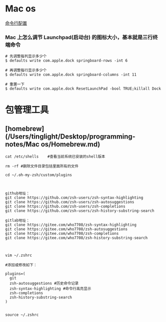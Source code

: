 # Mac os

[命令行配置](https://github.com/herrbischoff/awesome-macos-command-line#time-machine)

### Mac 上怎么调节 Launchpad(启动台) 的图标大小，基本就是三行终端命令

```shell
# 先调整每列显示多少个
$ defaults write com.apple.dock springboard-rows -int 6

# 再调整每行显示多少个
$ defaults write com.apple.dock springboard-columns -int 11

# 重置一下
$ defaults write com.apple.dock ResetLaunchPad -bool TRUE;killall Dock
```

# 包管理工具

## [homebrew](/Users/tinglight/Desktop/programming-notes/Mac os/Homebrew.md)

```shell
cat /etc/shells    #查看当前系统已安装的shell版本
```

```shell
rm -rf #删除文件目录包括里面所有的文件
```





```shell
cd ~/.oh-my-zsh/custom/plugins
```



```

 
github地址：
git clone https://github.com/zsh-users/zsh-syntax-highlighting
git clone https://github.com/zsh-users/zsh-autosuggestions
git clone https://github.com/zsh-users/zsh-completions
git clone https://github.com/zsh-users/zsh-history-substring-search
 
gitlab地址：
git clone https://gitee.com/who7708/zsh-syntax-highlighting
git clone https://gitee.com/who7708/zsh-autosuggestions
git clone https://gitee.com/who7708/zsh-completions
git clone https://gitee.com/who7708/zsh-history-substring-search


```

```shell

vim ~/.zshrc
 
#添加或修改如下：
 
plugins=(
  git
  zsh-autosuggestions #历史命令记录
  zsh-syntax-highlighting #命令行高亮显示
  zsh-completions
  zsh-history-substring-search
)
 
```

```shell
source ~/.zshrc
```

